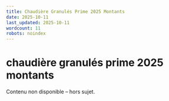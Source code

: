 ```yaml
---
title: Chaudière Granulés Prime 2025 Montants
date: 2025-10-11
last_updated: 2025-10-11
wordcount: 11
robots: noindex
---
```


# chaudière granulés prime 2025 montants

Contenu non disponible – hors sujet.